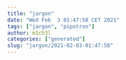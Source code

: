 ```yaml
---
title: "jargon"
date: "Wed Feb  3 01:47:58 CET 2021"
tags: ["jargon", "pipotron"]
author: m1ch3l
categories: ["generated"]
slug: "jargon/2021-02-03-01:47:58"
---
```



